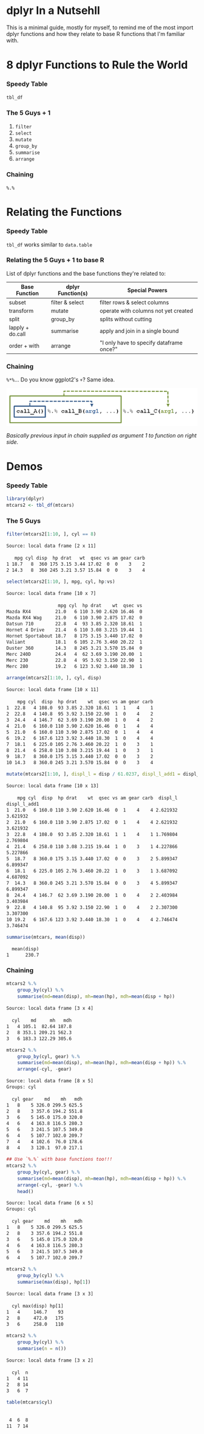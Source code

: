 dplyr In a Nutsehll
===

This is a minimal guide, mostly for myself, to remind me of the most import dplyr functions and how they relate to base R functions that I'm familiar with. 




# 8 dplyr Functions to Rule the World

### Speedy Table

`tbl_df`


### The 5 Guys + 1

1. `filter`
2. `select`
3. `mutate`
4. `group_by`
5. `summarise`
6. `arrange`

### Chaining

`%.%`

# Relating the Functions

### Speedy Table 

`tbl_df` works similar to `data.table` 

### Relating the 5 Guys + 1 to base R

List of dplyr functions and the base functions they're related to:

Base Function    | dplyr Function(s) | Special Powers
-----------------|-------------------|-----------------------------
subset           |  filter & select  | filter rows & select columns
transform        |  mutate           | operate with columns not yet created
split            |  group_by         | splits without cutting
lapply + do.call |  summarise        | apply and join in a single bound
order + with     |  arrange          | "I only have to specify dataframe once?"

### Chaining

`%*%`... Do you know ggplot2's `+`?  Same idea.  

![](chain.png)

*Basically previous input in chain supplied as argument 1 to function on right side.*

# Demos
### Speedy Table

```r
library(dplyr)
mtcars2 <- tbl_df(mtcars)
```


### The 5 Guys

```r
filter(mtcars2[1:10, ], cyl == 8)
```

```
Source: local data frame [2 x 11]

   mpg cyl disp  hp drat   wt  qsec vs am gear carb
1 18.7   8  360 175 3.15 3.44 17.02  0  0    3    2
2 14.3   8  360 245 3.21 3.57 15.84  0  0    3    4
```

```r
select(mtcars2[1:10, ], mpg, cyl, hp:vs)
```

```
Source: local data frame [10 x 7]

                   mpg cyl  hp drat    wt  qsec vs
Mazda RX4         21.0   6 110 3.90 2.620 16.46  0
Mazda RX4 Wag     21.0   6 110 3.90 2.875 17.02  0
Datsun 710        22.8   4  93 3.85 2.320 18.61  1
Hornet 4 Drive    21.4   6 110 3.08 3.215 19.44  1
Hornet Sportabout 18.7   8 175 3.15 3.440 17.02  0
Valiant           18.1   6 105 2.76 3.460 20.22  1
Duster 360        14.3   8 245 3.21 3.570 15.84  0
Merc 240D         24.4   4  62 3.69 3.190 20.00  1
Merc 230          22.8   4  95 3.92 3.150 22.90  1
Merc 280          19.2   6 123 3.92 3.440 18.30  1
```

```r
arrange(mtcars2[1:10, ], cyl, disp)
```

```
Source: local data frame [10 x 11]

    mpg cyl  disp  hp drat    wt  qsec vs am gear carb
1  22.8   4 108.0  93 3.85 2.320 18.61  1  1    4    1
2  22.8   4 140.8  95 3.92 3.150 22.90  1  0    4    2
3  24.4   4 146.7  62 3.69 3.190 20.00  1  0    4    2
4  21.0   6 160.0 110 3.90 2.620 16.46  0  1    4    4
5  21.0   6 160.0 110 3.90 2.875 17.02  0  1    4    4
6  19.2   6 167.6 123 3.92 3.440 18.30  1  0    4    4
7  18.1   6 225.0 105 2.76 3.460 20.22  1  0    3    1
8  21.4   6 258.0 110 3.08 3.215 19.44  1  0    3    1
9  18.7   8 360.0 175 3.15 3.440 17.02  0  0    3    2
10 14.3   8 360.0 245 3.21 3.570 15.84  0  0    3    4
```

```r
mutate(mtcars2[1:10, ], displ_l = disp / 61.0237, displ_l_add1 = displ_l + 1)
```

```
Source: local data frame [10 x 13]

    mpg cyl  disp  hp drat    wt  qsec vs am gear carb  displ_l displ_l_add1
1  21.0   6 160.0 110 3.90 2.620 16.46  0  1    4    4 2.621932     3.621932
2  21.0   6 160.0 110 3.90 2.875 17.02  0  1    4    4 2.621932     3.621932
3  22.8   4 108.0  93 3.85 2.320 18.61  1  1    4    1 1.769804     2.769804
4  21.4   6 258.0 110 3.08 3.215 19.44  1  0    3    1 4.227866     5.227866
5  18.7   8 360.0 175 3.15 3.440 17.02  0  0    3    2 5.899347     6.899347
6  18.1   6 225.0 105 2.76 3.460 20.22  1  0    3    1 3.687092     4.687092
7  14.3   8 360.0 245 3.21 3.570 15.84  0  0    3    4 5.899347     6.899347
8  24.4   4 146.7  62 3.69 3.190 20.00  1  0    4    2 2.403984     3.403984
9  22.8   4 140.8  95 3.92 3.150 22.90  1  0    4    2 2.307300     3.307300
10 19.2   6 167.6 123 3.92 3.440 18.30  1  0    4    4 2.746474     3.746474
```

```r
summarise(mtcars, mean(disp))
```

```
  mean(disp)
1      230.7
```


### Chaining


```r
mtcars2 %.%
    group_by(cyl) %.%
    summarise(md=mean(disp), mh=mean(hp), mdh=mean(disp + hp))
```

```
Source: local data frame [3 x 4]

  cyl    md     mh   mdh
1   4 105.1  82.64 187.8
2   8 353.1 209.21 562.3
3   6 183.3 122.29 305.6
```

```r
mtcars2 %.%
    group_by(cyl, gear) %.%
    summarise(md=mean(disp), mh=mean(hp), mdh=mean(disp + hp)) %.%
    arrange(-cyl, -gear)
```

```
Source: local data frame [8 x 5]
Groups: cyl

  cyl gear    md    mh   mdh
1   8    5 326.0 299.5 625.5
2   8    3 357.6 194.2 551.8
3   6    5 145.0 175.0 320.0
4   6    4 163.8 116.5 280.3
5   6    3 241.5 107.5 349.0
6   4    5 107.7 102.0 209.7
7   4    4 102.6  76.0 178.6
8   4    3 120.1  97.0 217.1
```

```r
## Use `%.%` with base functions too!!!
mtcars2 %.%
    group_by(cyl, gear) %.%
    summarise(md=mean(disp), mh=mean(hp), mdh=mean(disp + hp)) %.%
    arrange(-cyl, -gear) %.%
	head()
```

```
Source: local data frame [6 x 5]
Groups: cyl

  cyl gear    md    mh   mdh
1   8    5 326.0 299.5 625.5
2   8    3 357.6 194.2 551.8
3   6    5 145.0 175.0 320.0
4   6    4 163.8 116.5 280.3
5   6    3 241.5 107.5 349.0
6   4    5 107.7 102.0 209.7
```

```r
mtcars2 %.%
    group_by(cyl) %.%
    summarise(max(disp), hp[1])
```

```
Source: local data frame [3 x 3]

  cyl max(disp) hp[1]
1   4     146.7    93
2   8     472.0   175
3   6     258.0   110
```

```r
mtcars2 %.%
    group_by(cyl) %.%
    summarise(n = n()) 
```

```
Source: local data frame [3 x 2]

  cyl  n
1   4 11
2   8 14
3   6  7
```

```r
table(mtcars$cyl) 
```

```

 4  6  8 
11  7 14 
```



